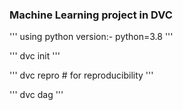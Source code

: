 ### Machine Learning project in DVC 


'''
using python version:- python=3.8
'''

'''
dvc init
'''

'''
dvc repro    # for reproducibility 
'''

'''
dvc dag
'''